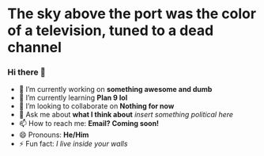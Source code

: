 # The sky above the port was the color of a television, tuned to a dead channel

### Hi there 👋

- 🔭 I’m currently working on **something awesome and dumb**
- 🌱 I’m currently learning **Plan 9 lol**
- 👯 I’m looking to collaborate on **Nothing for now**
- 💬 Ask me about **what I think about** *insert something political here*
- 📫 How to reach me: **Email? Coming soon!**
- 😄 Pronouns: **He/Him**
- ⚡ Fun fact: *I live inside your walls*
